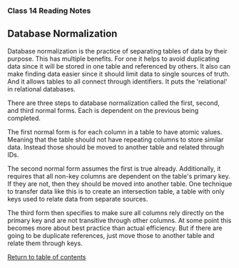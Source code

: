 ### Class 14 Reading Notes

## Database Normalization

Database normalization is the practice of separating tables of data by their purpose. This has multiple benefits. For one it helps to avoid duplicating data since it will be stored in one table and referenced by others. It also can make finding data easier since it should limit data to single sources of truth. And it allows tables to all connect through identifiers. It puts the 'relational' in relational databases.

There are three steps to database normalization called the first, second, and third normal forms. Each is dependent on the previous being completed.

The first normal form is for each column in a table to have atomic values. Meaning that the table should not have repeating columns to store similar data. Instead those should be moved to another table and related through IDs.

The second normal form assumes the first is true already. Additionally, it requires that all non-key columns are dependent on the table's primary key. If they are not, then they should be moved into another table. One technique to transfer data like this is to create an intersection table, a table with only keys used to relate data from separate sources.

The third form then specifies to make sure all columns rely directly on the primary key and are not transitive through other columns. At some point this becomes more about best practice than actual efficiency. But if there are going to be duplicate references, just move those to another table and relate them through keys.

[Return to table of contents](../README.md)
